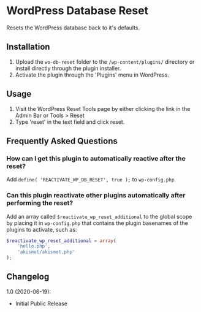 # WordPress Database Reset
Resets the WordPress database back to it's defaults.

## Installation
1. Upload the `wo-db-reset` folder to the `/wp-content/plugins/` directory or install directly through the plugin installer.
2. Activate the plugin through the 'Plugins' menu in WordPress.

## Usage
1. Visit the WordPress Reset Tools page by either clicking the link in the Admin Bar or Tools > Reset
2. Type 'reset' in the text field and click reset.

## Frequently Asked Questions
### How can I get this plugin to automatically reactive after the reset?
Add `define( 'REACTIVATE_WP_DB_RESET', true );` to `wp-config.php`.

### Can this plugin reactivate other plugins automatically after performing the reset?
Add an array called `$reactivate_wp_reset_additional` to the global scope by placing it in `wp-config.php` that contains the plugin basenames of the plugins to activate, such as:

```php
$reactivate_wp_reset_additional = array(
	'hello.php',
	'akismet/akismet.php'
);
```

## Changelog
1.0 (2020-06-19):
* Initial Public Release
